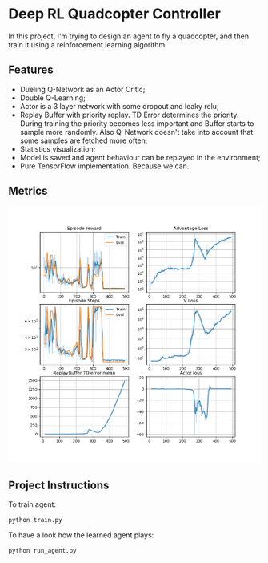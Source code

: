 # Deep RL Quadcopter Controller

In this project, I'm trying to design an agent to fly a quadcopter, and then train it using a reinforcement learning algorithm.

## Features

* Dueling Q-Network as an Actor Critic;
* Double Q-Learning;
* Actor is a 3 layer network with some dropout and leaky relu;
* Replay Buffer with priority replay. TD Error determines the priority. During training the priority becomes less important and Buffer starts to sample more randomly. Also Q-Network doesn't take into account that some samples are fetched more often;
* Statistics visualization;
* Model is saved and agent behaviour can be replayed in the environment;
* Pure TensorFlow implementation. Because we can.

## Metrics

![Metrics](./graphs.png)

## Project Instructions

To train agent:
```
python train.py
```

To have a look how the learned agent plays:
```
python run_agent.py
```
